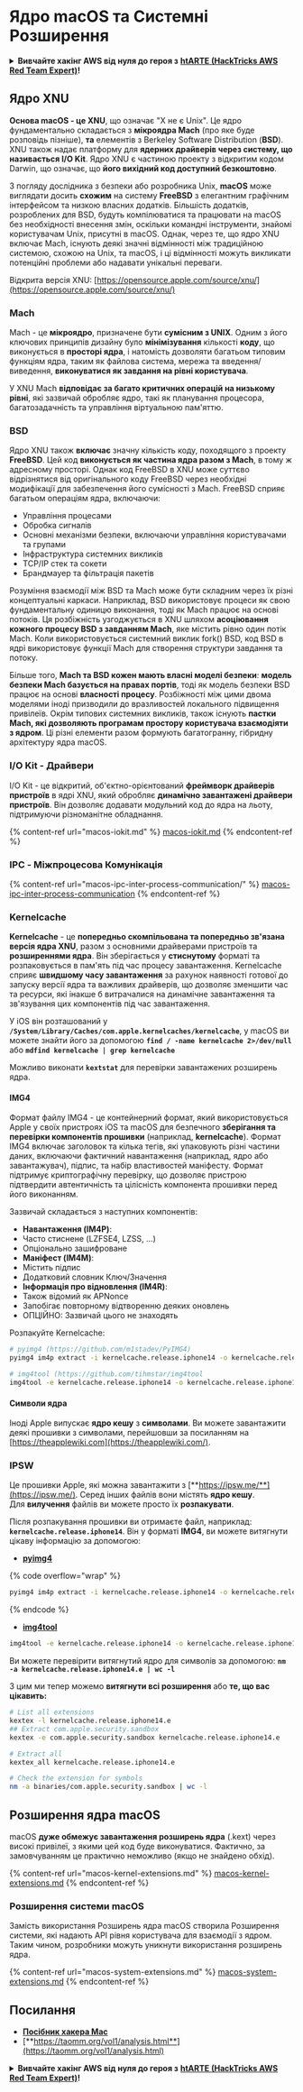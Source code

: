 # Ядро macOS та Системні Розширення

<details>

<summary><strong>Вивчайте хакінг AWS від нуля до героя з</strong> <a href="https://training.hacktricks.xyz/courses/arte"><strong>htARTE (HackTricks AWS Red Team Expert)</strong></a><strong>!</strong></summary>

Інші способи підтримки HackTricks:

* Якщо ви хочете побачити вашу **компанію рекламовану на HackTricks** або **завантажити HackTricks у PDF** Перевірте [**ПЛАНИ ПІДПИСКИ**](https://github.com/sponsors/carlospolop)!
* Отримайте [**офіційний PEASS & HackTricks мерч**](https://peass.creator-spring.com)
* Відкрийте для себе [**Сім'ю PEASS**](https://opensea.io/collection/the-peass-family), нашу колекцію ексклюзивних [**NFT**](https://opensea.io/collection/the-peass-family)
* **Приєднуйтесь до** 💬 [**групи Discord**](https://discord.gg/hRep4RUj7f) або [**групи telegram**](https://t.me/peass) або **слідкуйте** за нами на **Twitter** 🐦 [**@carlospolopm**](https://twitter.com/hacktricks\_live)**.**
* **Поділіться своїми хакерськими трюками, надсилайте PR до** [**HackTricks**](https://github.com/carlospolop/hacktricks) та [**HackTricks Cloud**](https://github.com/carlospolop/hacktricks-cloud) репозиторіїв на GitHub.

</details>

## Ядро XNU

**Основа macOS - це XNU**, що означає "X не є Unix". Це ядро фундаментально складається з **мікроядра Mach** (про яке буде розповідь пізніше), **та** елементів з Berkeley Software Distribution (**BSD**). XNU також надає платформу для **ядерних драйверів через систему, що називається I/O Kit**. Ядро XNU є частиною проекту з відкритим кодом Darwin, що означає, що **його вихідний код доступний безкоштовно**.

З погляду дослідника з безпеки або розробника Unix, **macOS** може виглядати досить **схожим** на систему **FreeBSD** з елегантним графічним інтерфейсом та низкою власних додатків. Більшість додатків, розроблених для BSD, будуть компілюватися та працювати на macOS без необхідності внесення змін, оскільки командні інструменти, знайомі користувачам Unix, присутні в macOS. Однак, через те, що ядро XNU включає Mach, існують деякі значні відмінності між традиційною системою, схожою на Unix, та macOS, і ці відмінності можуть викликати потенційні проблеми або надавати унікальні переваги.

Відкрита версія XNU: [https://opensource.apple.com/source/xnu/](https://opensource.apple.com/source/xnu/)

### Mach

Mach - це **мікроядро**, призначене бути **сумісним з UNIX**. Одним з його ключових принципів дизайну було **мінімізування** кількості **коду**, що виконується в **просторі ядра**, і натомість дозволяти багатьом типовим функціям ядра, таким як файлова система, мережа та введення/виведення, **виконуватися як завдання на рівні користувача**.

У XNU Mach **відповідає за багато критичних операцій на низькому рівні**, які зазвичай обробляє ядро, такі як планування процесора, багатозадачність та управління віртуальною пам'яттю.

### BSD

Ядро XNU також **включає** значну кількість коду, походящого з проекту **FreeBSD**. Цей код **виконується як частина ядра разом з Mach**, в тому ж адресному просторі. Однак код FreeBSD в XNU може суттєво відрізнятися від оригінального коду FreeBSD через необхідні модифікації для забезпечення його сумісності з Mach. FreeBSD сприяє багатьом операціям ядра, включаючи:

* Управління процесами
* Обробка сигналів
* Основні механізми безпеки, включаючи управління користувачами та групами
* Інфраструктура системних викликів
* TCP/IP стек та сокети
* Брандмауер та фільтрація пакетів

Розуміння взаємодії між BSD та Mach може бути складним через їх різні концептуальні каркаси. Наприклад, BSD використовує процеси як свою фундаментальну одиницю виконання, тоді як Mach працює на основі потоків. Ця розбіжність узгоджується в XNU шляхом **асоціювання кожного процесу BSD з завданням Mach**, яке містить рівно один потік Mach. Коли використовується системний виклик fork() BSD, код BSD в ядрі використовує функції Mach для створення структури завдання та потоку.

Більше того, **Mach та BSD кожен мають власні моделі безпеки**: **модель безпеки Mach базується на правах портів**, тоді як модель безпеки BSD працює на основі **власності процесу**. Розбіжності між цими двома моделями іноді призводили до вразливостей локального підвищення привілеїв. Окрім типових системних викликів, також існують **пастки Mach, які дозволяють програмам простору користувача взаємодіяти з ядром**. Ці різні елементи разом формують багатогранну, гібридну архітектуру ядра macOS.

### I/O Kit - Драйвери

I/O Kit - це відкритий, об'єктно-орієнтований **фреймворк драйверів пристроїв** в ядрі XNU, який обробляє **динамічно завантажені драйвери пристроїв**. Він дозволяє додавати модульний код до ядра на льоту, підтримуючи різноманітне обладнання.

{% content-ref url="macos-iokit.md" %}
[macos-iokit.md](macos-iokit.md)
{% endcontent-ref %}

### IPC - Міжпроцесова Комунікація

{% content-ref url="macos-ipc-inter-process-communication/" %}
[macos-ipc-inter-process-communication](macos-ipc-inter-process-communication/)
{% endcontent-ref %}

### Kernelcache

**Kernelcache** - це **попередньо скомпільована та попередньо зв'язана версія ядра XNU**, разом з основними драйверами пристроїв та **розширеннями ядра**. Він зберігається у **стиснутому** форматі та розпаковується в пам'ять під час процесу завантаження. Kernelcache сприяє **швидшому часу завантаження** за рахунок наявності готової до запуску версії ядра та важливих драйверів, що дозволяє зменшити час та ресурси, які інакше б витрачалися на динамічне завантаження та зв'язування цих компонентів під час завантаження.

У iOS він розташований у **`/System/Library/Caches/com.apple.kernelcaches/kernelcache`**, у macOS ви можете знайти його за допомогою **`find / -name kernelcache 2>/dev/null`** або **`mdfind kernelcache | grep kernelcache`**

Можливо виконати **`kextstat`** для перевірки завантажених розширень ядра.

#### IMG4

Формат файлу IMG4 - це контейнерний формат, який використовується Apple у своїх пристроях iOS та macOS для безпечного **зберігання та перевірки компонентів прошивки** (наприклад, **kernelcache**). Формат IMG4 включає заголовок та кілька тегів, які упаковують різні частини даних, включаючи фактичний навантаження (наприклад, ядро або завантажувач), підпис, та набір властивостей маніфесту. Формат підтримує криптографічну перевірку, що дозволяє пристрою підтвердити автентичність та цілісність компонента прошивки перед його виконанням.

Зазвичай складається з наступних компонентів:

* **Навантаження (IM4P)**:
* Часто стиснене (LZFSE4, LZSS, ...)
* Опціонально зашифроване
* **Маніфест (IM4M)**:
* Містить підпис
* Додатковий словник Ключ/Значення
* **Інформація про відновлення (IM4R)**:
* Також відомий як APNonce
* Запобігає повторному відтворенню деяких оновлень
* ОПЦІЙНО: Зазвичай цього не знаходять

Розпакуйте Kernelcache:
```bash
# pyimg4 (https://github.com/m1stadev/PyIMG4)
pyimg4 im4p extract -i kernelcache.release.iphone14 -o kernelcache.release.iphone14.e

# img4tool (https://github.com/tihmstar/img4tool
img4tool -e kernelcache.release.iphone14 -o kernelcache.release.iphone14.e
```
#### Символи ядра

Іноді Apple випускає **ядро кешу** з **символами**. Ви можете завантажити деякі прошивки з символами, перейшовши за посиланням на [https://theapplewiki.com](https://theapplewiki.com/).

### IPSW

Це прошивки Apple, які можна завантажити з [**https://ipsw.me/**](https://ipsw.me/). Серед інших файлів вони містять **ядро кешу**.\
Для **вилучення** файлів ви можете просто їх **розпакувати**.

Після розпакування прошивки ви отримаєте файл, наприклад: **`kernelcache.release.iphone14`**. Він у форматі **IMG4**, ви можете витягнути цікаву інформацію за допомогою:

* [**pyimg4**](https://github.com/m1stadev/PyIMG4)

{% code overflow="wrap" %}
```bash
pyimg4 im4p extract -i kernelcache.release.iphone14 -o kernelcache.release.iphone14.e
```
{% endcode %}

* [**img4tool**](https://github.com/tihmstar/img4tool)
```bash
img4tool -e kernelcache.release.iphone14 -o kernelcache.release.iphone14.e
```
Ви можете перевірити витягнутий ядро для символів за допомогою: **`nm -a kernelcache.release.iphone14.e | wc -l`**

З цим ми тепер можемо **витягнути всі розширення** або **те, що вас цікавить:**
```bash
# List all extensions
kextex -l kernelcache.release.iphone14.e
## Extract com.apple.security.sandbox
kextex -e com.apple.security.sandbox kernelcache.release.iphone14.e

# Extract all
kextex_all kernelcache.release.iphone14.e

# Check the extension for symbols
nm -a binaries/com.apple.security.sandbox | wc -l
```
## Розширення ядра macOS

macOS **дуже обмежує завантаження розширень ядра** (.kext) через високі привілеї, з якими цей код буде виконуватися. Фактично, за замовчуванням це практично неможливо (якщо не знайдено обхід).

{% content-ref url="macos-kernel-extensions.md" %}
[macos-kernel-extensions.md](macos-kernel-extensions.md)
{% endcontent-ref %}

### Розширення системи macOS

Замість використання Розширень ядра macOS створила Розширення системи, які надають API рівня користувача для взаємодії з ядром. Таким чином, розробники можуть уникнути використання розширень ядра.

{% content-ref url="macos-system-extensions.md" %}
[macos-system-extensions.md](macos-system-extensions.md)
{% endcontent-ref %}

## Посилання

* [**Посібник хакера Mac**](https://www.amazon.com/-/es/Charlie-Miller-ebook-dp-B004U7MUMU/dp/B004U7MUMU/ref=mt\_other?\_encoding=UTF8\&me=\&qid=)
* [**https://taomm.org/vol1/analysis.html**](https://taomm.org/vol1/analysis.html)

<details>

<summary><strong>Вивчайте хакінг AWS від нуля до героя з</strong> <a href="https://training.hacktricks.xyz/courses/arte"><strong>htARTE (HackTricks AWS Red Team Expert)</strong></a><strong>!</strong></summary>

Інші способи підтримки HackTricks:

* Якщо ви хочете побачити **рекламу вашої компанії на HackTricks** або **завантажити HackTricks у форматі PDF**, перевірте [**ПЛАНИ ПІДПИСКИ**](https://github.com/sponsors/carlospolop)!
* Отримайте [**офіційний мерч PEASS & HackTricks**](https://peass.creator-spring.com)
* Відкрийте для себе [**Сім'ю PEASS**](https://opensea.io/collection/the-peass-family), нашу колекцію ексклюзивних [**NFT**](https://opensea.io/collection/the-peass-family)
* **Приєднуйтесь до** 💬 [**групи Discord**](https://discord.gg/hRep4RUj7f) або [**групи Telegram**](https://t.me/peass) або **слідкуйте** за нами на **Twitter** 🐦 [**@carlospolopm**](https://twitter.com/hacktricks\_live)**.**
* **Поділіться своїми хакерськими трюками, надсилайте PR до** [**HackTricks**](https://github.com/carlospolop/hacktricks) **і** [**HackTricks Cloud**](https://github.com/carlospolop/hacktricks-cloud) **репозиторіїв на GitHub**.

</details>
